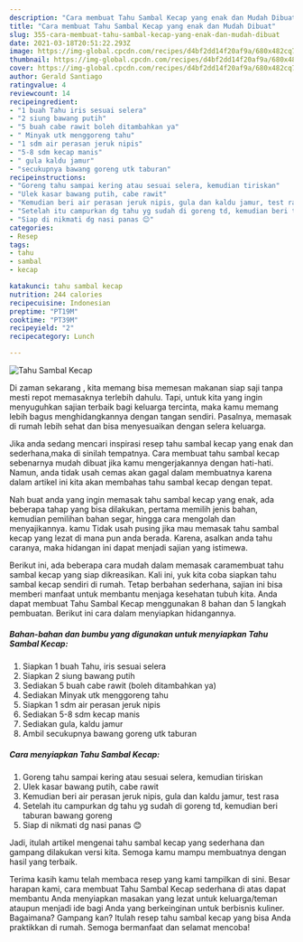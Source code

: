 ```yaml
---
description: "Cara membuat Tahu Sambal Kecap yang enak dan Mudah Dibuat"
title: "Cara membuat Tahu Sambal Kecap yang enak dan Mudah Dibuat"
slug: 355-cara-membuat-tahu-sambal-kecap-yang-enak-dan-mudah-dibuat
date: 2021-03-18T20:51:22.293Z
image: https://img-global.cpcdn.com/recipes/d4bf2dd14f20af9a/680x482cq70/tahu-sambal-kecap-foto-resep-utama.jpg
thumbnail: https://img-global.cpcdn.com/recipes/d4bf2dd14f20af9a/680x482cq70/tahu-sambal-kecap-foto-resep-utama.jpg
cover: https://img-global.cpcdn.com/recipes/d4bf2dd14f20af9a/680x482cq70/tahu-sambal-kecap-foto-resep-utama.jpg
author: Gerald Santiago
ratingvalue: 4
reviewcount: 14
recipeingredient:
- "1 buah Tahu iris sesuai selera"
- "2 siung bawang putih"
- "5 buah cabe rawit boleh ditambahkan ya"
- " Minyak utk menggoreng tahu"
- "1 sdm air perasan jeruk nipis"
- "5-8 sdm kecap manis"
- " gula kaldu jamur"
- "secukupnya bawang goreng utk taburan"
recipeinstructions:
- "Goreng tahu sampai kering atau sesuai selera, kemudian tiriskan"
- "Ulek kasar bawang putih, cabe rawit"
- "Kemudian beri air perasan jeruk nipis, gula dan kaldu jamur, test rasa"
- "Setelah itu campurkan dg tahu yg sudah di goreng td, kemudian beri taburan bawang goreng"
- "Siap di nikmati dg nasi panas 😊"
categories:
- Resep
tags:
- tahu
- sambal
- kecap

katakunci: tahu sambal kecap 
nutrition: 244 calories
recipecuisine: Indonesian
preptime: "PT19M"
cooktime: "PT39M"
recipeyield: "2"
recipecategory: Lunch

---
```



![Tahu Sambal Kecap](https://img-global.cpcdn.com/recipes/d4bf2dd14f20af9a/680x482cq70/tahu-sambal-kecap-foto-resep-utama.jpg)

Di zaman  sekarang , kita memang bisa memesan makanan siap saji tanpa mesti repot memasaknya terlebih dahulu. Tapi, untuk kita yang ingin menyuguhkan sajian terbaik bagi keluarga tercinta, maka kamu memang lebih bagus menghidangkannya dengan tangan sendiri. Pasalnya, memasak di rumah lebih sehat dan bisa menyesuaikan dengan selera keluarga.

Jika anda sedang mencari inspirasi resep tahu sambal kecap yang enak dan sederhana,maka di sinilah tempatnya. Cara membuat tahu sambal kecap  sebenarnya mudah dibuat jika kamu mengerjakannya dengan hati-hati. Namun, anda tidak usah cemas akan gagal dalam membuatnya 
karena dalam artikel ini kita akan membahas tahu sambal kecap dengan tepat.  



Nah buat anda yang ingin memasak tahu sambal kecap yang enak, ada beberapa tahap yang bisa dilakukan, pertama memilih jenis bahan, kemudian pemilihan bahan segar, hingga cara mengolah dan menyajikannya. kamu Tidak usah pusing jika mau memasak tahu sambal kecap yang lezat di mana pun anda berada. Karena, asalkan anda  tahu caranya, maka hidangan ini dapat menjadi sajian yang istimewa.

Berikut ini, ada beberapa cara mudah dalam memasak caramembuat tahu sambal kecap yang siap dikreasikan. Kali ini, yuk kita coba siapkan tahu sambal kecap sendiri di rumah. Tetap berbahan sederhana, sajian ini bisa memberi manfaat untuk membantu menjaga kesehatan tubuh kita. Anda dapat membuat Tahu Sambal Kecap menggunakan 8 bahan dan 5 langkah pembuatan. Berikut ini cara dalam menyiapkan hidangannya.

<!--inarticleads1-->

##### Bahan-bahan dan bumbu yang digunakan untuk menyiapkan Tahu Sambal Kecap:

1. Siapkan 1 buah Tahu, iris sesuai selera
1. Siapkan 2 siung bawang putih
1. Sediakan 5 buah cabe rawit (boleh ditambahkan ya)
1. Sediakan  Minyak utk menggoreng tahu
1. Siapkan 1 sdm air perasan jeruk nipis
1. Sediakan 5-8 sdm kecap manis
1. Sediakan  gula, kaldu jamur
1. Ambil secukupnya bawang goreng utk taburan




<!--inarticleads2-->

##### Cara menyiapkan Tahu Sambal Kecap:

1. Goreng tahu sampai kering atau sesuai selera, kemudian tiriskan
1. Ulek kasar bawang putih, cabe rawit
1. Kemudian beri air perasan jeruk nipis, gula dan kaldu jamur, test rasa
1. Setelah itu campurkan dg tahu yg sudah di goreng td, kemudian beri taburan bawang goreng
1. Siap di nikmati dg nasi panas 😊




Jadi, itulah artikel mengenai  tahu sambal kecap  yang sederhana dan gampang dilakukan versi kita. Semoga kamu mampu membuatnya dengan hasil yang terbaik. 

Terima kasih kamu telah membaca resep yang kami tampilkan di sini. Besar harapan kami, cara membuat  Tahu Sambal Kecap sederhana di atas dapat membantu Anda menyiapkan masakan yang lezat untuk keluarga/teman ataupun menjadi ide bagi Anda yang berkeinginan untuk berbisnis kuliner. Bagaimana? Gampang kan? Itulah resep tahu sambal kecap yang bisa Anda praktikkan di rumah. Semoga bermanfaat dan selamat mencoba!

